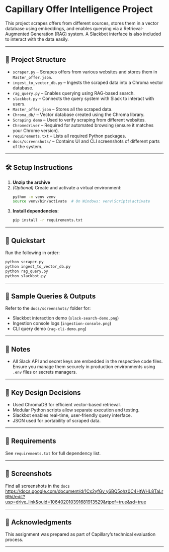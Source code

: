# Capillary Offer Intelligence Project

This project scrapes offers from different sources, stores them in a vector database using embeddings, and enables querying via a Retrieval-Augmented Generation (RAG) system. A Slackbot interface is also included to interact with the data easily.

---

## 📁 Project Structure

- `scraper.py` – Scrapes offers from various websites and stores them in `Master_offer.json`.
- `ingest_to_vector_db.py` – Ingests the scraped data into a Chroma vector database.
- `rag_query.py` – Enables querying using RAG-based search.
- `slackbot.py` – Connects the query system with Slack to interact with users.
- `Master_offer.json` – Stores all the scraped data.
- `Chroma_db/` – Vector database created using the Chroma library.
- `Scraping demo` – Used to verify scraping from different websites.
- `Chromedriver` – Required for automated browsing (ensure it matches your Chrome version).
- `requirements.txt` – Lists all required Python packages.
- `docs/screenshots/` – Contains UI and CLI screenshots of different parts of the system.

---

## 🛠️ Setup Instructions

1. **Unzip the archive**
2. *(Optional)* Create and activate a virtual environment:
   ```bash
   python -m venv venv
   source venv/bin/activate  # On Windows: venv\Scripts\activate
   ```
3. **Install dependencies**:
   ```bash
   pip install -r requirements.txt
   ```

---

## 🚀 Quickstart

Run the following in order:

```bash
python scraper.py
python ingest_to_vector_db.py
python rag_query.py
python slackbot.py
```

---

## 💬 Sample Queries & Outputs

Refer to the `docs/screenshots/` folder for:

- Slackbot interaction demo (`slack-search-demo.png`)
- Ingestion console logs (`ingestion-console.png`)
- CLI query demo (`rag-cli-demo.png`)

---

## 🔐 Notes

- All Slack API and secret keys are embedded in the respective code files. Ensure you manage them securely in production environments using `.env` files or secrets managers.

---

## 🧠 Key Design Decisions

- Used ChromaDB for efficient vector-based retrieval.
- Modular Python scripts allow separate execution and testing.
- Slackbot enables real-time, user-friendly query interface.
- JSON used for portability of scraped data.

---

## 📌 Requirements

See `requirements.txt` for full dependency list.

---

## 📸 Screenshots

Find all screenshots in the `docs`
https://docs.google.com/document/d/1Cx2yfGv_y6BQ5ohz0C4HtWHL8TaLr69d/edit?usp=drive_link&ouid=106402010391681913529&rtpof=true&sd=true

---

## 🙌 Acknowledgments

This assignment was prepared as part of Capillary’s technical evaluation process.

---
